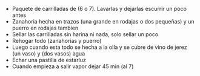 * Paquete de carrilladas de (6 o 7). Lavarlas y dejarlas escurrir un poco antes
* Zanahoria hecha en trazos (una grande en rodajas o dos pequeñas) y un puerro en rodajas tambien
* Sellar las carrilladas sin harina ni nada, solo sellar un poco
* Rehogar todo (zanahorias y puerro) 
* Luego cuando esta todo se hecha a la olla y se cubre de vino de jerez (un vaso) y (dos vasos) agua
* Echar una pastilla de estarluz 
* Cuando empieza a salir vapor dejar 45 min (al 7)
